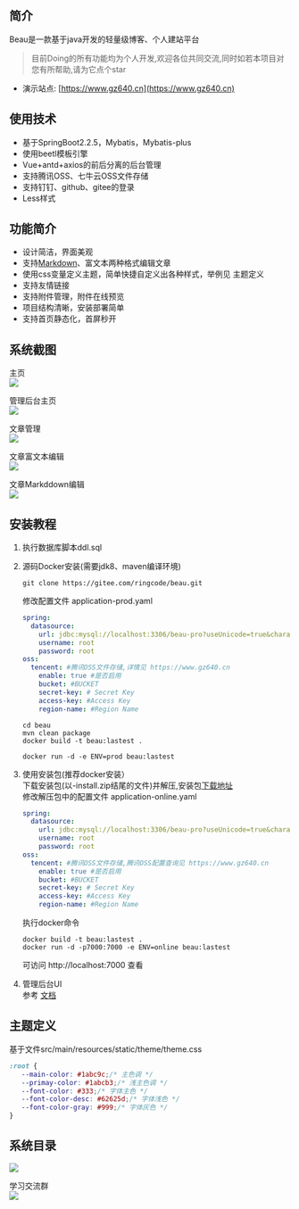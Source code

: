 ## 简介
Beau是一款基于java开发的轻量级博客、个人建站平台
> 目前Doing的所有功能均为个人开发,欢迎各位共同交流,同时如若本项目对您有所帮助,请为它点个star
* 演示站点: [https://www.gz640.cn](https://www.gz640.cn)

## 使用技术
* 基于SpringBoot2.2.5，Mybatis，Mybatis-plus
* 使用beetl模板引擎
* Vue+antd+axios的前后分离的后台管理
* 支持腾讯OSS、七牛云OSS文件存储
* 支持钉钉、github、gitee的登录
* Less样式

## 功能简介
* 设计简洁，界面美观
* 支持[Markdown](https://www.markdownguide.org/)、富文本两种格式编辑文章
* 使用css变量定义主题，简单快捷自定义出各种样式，举例见 主题定义
* 支持友情链接
* 支持附件管理，附件在线预览
* 项目结构清晰，安装部署简单
* 支持首页静态化，首屏秒开

## 系统截图
主页  
![](https://gitee.com/lsl52640/files/raw/master/%E7%BD%91%E7%AB%99%E4%B8%BB%E9%A1%B5.jpg)

管理后台主页  
![](https://gitee.com/lsl52640/files/raw/master/%E5%B7%A5%E4%BD%9C%E5%8F%B0.jpg)

文章管理  
![](https://gitee.com/lsl52640/files/raw/master/%E6%96%87%E7%AB%A0%E7%AE%A1%E7%90%86.jpg)

文章富文本编辑  
![](https://gitee.com/lsl52640/files/raw/master/%E6%96%87%E7%AB%A0%E7%BC%96%E8%BE%91-HTML.jpg)

文章Markddown编辑  
![](https://gitee.com/lsl52640/files/raw/master/%E6%96%87%E7%AB%A0%E7%BC%96%E8%BE%91-markdown.jpg)
## 安装教程
1. 执行数据库脚本ddl.sql
2. 源码Docker安装(需要jdk8、maven编译环境)  
   ```
   git clone https://gitee.com/ringcode/beau.git  
   ```
   修改配置文件 application-prod.yaml
   ```yaml
   spring:
     datasource:
       url: jdbc:mysql://localhost:3306/beau-pro?useUnicode=true&characterEncoding=utf8&useSSL=false&serverTimezone=CST&allowPublicKeyRetrieval=true
       username: root
       password: root
   oss:
     tencent: #腾讯OSS文件存储,详情见 https://www.gz640.cn
       enable: true #是否启用
       bucket: #BUCKET
       secret-key: # Secret Key
       access-key: #Access Key
       region-name: #Region Name
   ```
   
   ``` 
   cd beau   
   mvn clean package  
   docker build -t beau:lastest . 
   ```
   
   ```
   docker run -d -e ENV=prod beau:lastest
   ```

3. 使用安装包(推荐docker安装）  
   下载安装包(以-install.zip结尾的文件)并解压,安装包[下载地址](https://gitee.com/ringcode/beau/releases)  
   修改解压包中的配置文件 application-online.yaml
   ```yaml
   spring:
     datasource:
       url: jdbc:mysql://localhost:3306/beau-pro?useUnicode=true&characterEncoding=utf8&useSSL=false&serverTimezone=CST&allowPublicKeyRetrieval=true
       username: root
       password: root
   oss:
     tencent: #腾讯OSS文件存储,腾讯OSS配置查询见 https://www.gz640.cn
       enable: true #是否启用
       bucket: #BUCKET
       secret-key: # Secret Key
       access-key: #Access Key
       region-name: #Region Name
   ``` 
   执行docker命令  
   ```
   docker build -t beau:lastest . 
   docker run -d -p7000:7000 -e ENV=online beau:lastest
   ```
   可访问 http://localhost:7000 查看

4. 管理后台UI  
   参考 [文档](https://gitee.com/ringcode/beau-ui)
## 主题定义
  基于文件src/main/resources/static/theme/theme.css  
```css
:root {
   --main-color: #1abc9c;/* 主色调 */
   --primay-color: #1abcb3;/* 浅主色调 */
   --font-color: #333;/* 字体主色 */
   --font-color-desc: #62625d;/* 字体浅色 */
   --font-color-gray: #999;/* 字体灰色 */
}
```

## 系统目录
![](https://gitee.com/lsl52640/files/raw/master/%E9%A1%B9%E7%9B%AE%E7%9B%AE%E5%BD%95.jpg)


学习交流群  
![](https://gitee.com/lsl52640/files/raw/master/contact_me_qr.png)
